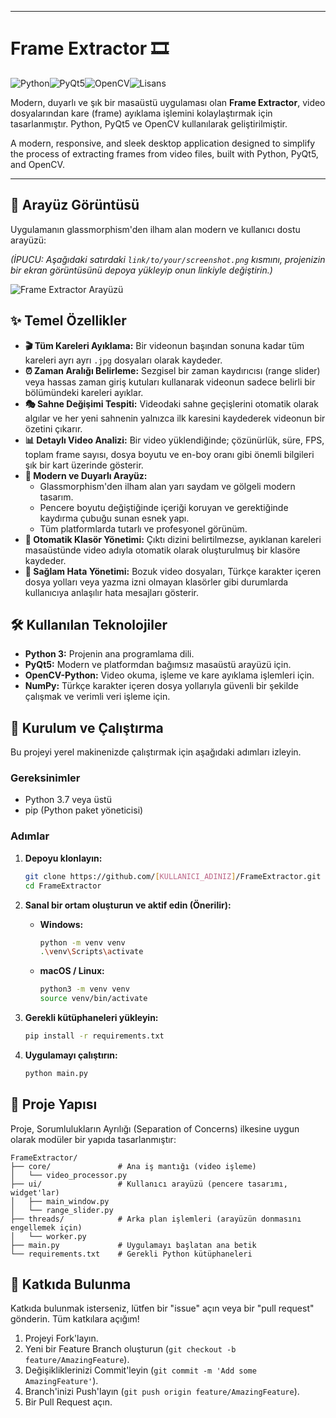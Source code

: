 
---

# Frame Extractor 🎞️

![Python](https://img.shields.io/badge/python-3.10+-blue.svg)![PyQt5](https://img.shields.io/badge/Qt-PyQt5-green.svg)![OpenCV](https://img.shields.io/badge/OpenCV-4.5+-orange.svg)![Lisans](https://img.shields.io/badge/license-MIT-lightgrey.svg)

Modern, duyarlı ve şık bir masaüstü uygulaması olan **Frame Extractor**, video dosyalarından kare (frame) ayıklama işlemini kolaylaştırmak için tasarlanmıştır. Python, PyQt5 ve OpenCV kullanılarak geliştirilmiştir.

A modern, responsive, and sleek desktop application designed to simplify the process of extracting frames from video files, built with Python, PyQt5, and OpenCV.

---

## 🎨 Arayüz Görüntüsü

Uygulamanın glassmorphism'den ilham alan modern ve kullanıcı dostu arayüzü:

*(İPUCU: Aşağıdaki satırdaki `link/to/your/screenshot.png` kısmını, projenizin bir ekran görüntüsünü depoya yükleyip onun linkiyle değiştirin.)*

![Frame Extractor Arayüzü](link/to/your/screenshot.png)

## ✨ Temel Özellikler

*   **🎬 Tüm Kareleri Ayıklama:** Bir videonun başından sonuna kadar tüm kareleri ayrı ayrı `.jpg` dosyaları olarak kaydeder.
*   **⏰ Zaman Aralığı Belirleme:** Sezgisel bir zaman kaydırıcısı (range slider) veya hassas zaman giriş kutuları kullanarak videonun sadece belirli bir bölümündeki kareleri ayıklar.
*   **🎭 Sahne Değişimi Tespiti:** Videodaki sahne geçişlerini otomatik olarak algılar ve her yeni sahnenin yalnızca ilk karesini kaydederek videonun bir özetini çıkarır.
*   **📊 Detaylı Video Analizi:** Bir video yüklendiğinde; çözünürlük, süre, FPS, toplam frame sayısı, dosya boyutu ve en-boy oranı gibi önemli bilgileri şık bir kart üzerinde gösterir.
*   **🚀 Modern ve Duyarlı Arayüz:**
    *   Glassmorphism'den ilham alan yarı saydam ve gölgeli modern tasarım.
    *   Pencere boyutu değiştiğinde içeriği koruyan ve gerektiğinde kaydırma çubuğu sunan esnek yapı.
    *   Tüm platformlarda tutarlı ve profesyonel görünüm.
*   **📁 Otomatik Klasör Yönetimi:** Çıktı dizini belirtilmezse, ayıklanan kareleri masaüstünde video adıyla otomatik olarak oluşturulmuş bir klasöre kaydeder.
*   **🔧 Sağlam Hata Yönetimi:** Bozuk video dosyaları, Türkçe karakter içeren dosya yolları veya yazma izni olmayan klasörler gibi durumlarda kullanıcıya anlaşılır hata mesajları gösterir.

## 🛠️ Kullanılan Teknolojiler

*   **Python 3:** Projenin ana programlama dili.
*   **PyQt5:** Modern ve platformdan bağımsız masaüstü arayüzü için.
*   **OpenCV-Python:** Video okuma, işleme ve kare ayıklama işlemleri için.
*   **NumPy:** Türkçe karakter içeren dosya yollarıyla güvenli bir şekilde çalışmak ve verimli veri işleme için.

## 🚀 Kurulum ve Çalıştırma

Bu projeyi yerel makinenizde çalıştırmak için aşağıdaki adımları izleyin.

### Gereksinimler

*   Python 3.7 veya üstü
*   pip (Python paket yöneticisi)

### Adımlar

1.  **Depoyu klonlayın:**
    ```bash
    git clone https://github.com/[KULLANICI_ADINIZ]/FrameExtractor.git
    cd FrameExtractor
    ```

2.  **Sanal bir ortam oluşturun ve aktif edin (Önerilir):**
    *   **Windows:**
        ```bash
        python -m venv venv
        .\venv\Scripts\activate
        ```
    *   **macOS / Linux:**
        ```bash
        python3 -m venv venv
        source venv/bin/activate
        ```

3.  **Gerekli kütüphaneleri yükleyin:**
    ```bash
    pip install -r requirements.txt
    ```

4.  **Uygulamayı çalıştırın:**
    ```bash
    python main.py
    ```

## 📂 Proje Yapısı

Proje, Sorumlulukların Ayrılığı (Separation of Concerns) ilkesine uygun olarak modüler bir yapıda tasarlanmıştır:

```
FrameExtractor/
├── core/               # Ana iş mantığı (video işleme)
│   └── video_processor.py
├── ui/                 # Kullanıcı arayüzü (pencere tasarımı, widget'lar)
│   ├── main_window.py
│   └── range_slider.py
├── threads/            # Arka plan işlemleri (arayüzün donmasını engellemek için)
│   └── worker.py
├── main.py             # Uygulamayı başlatan ana betik
└── requirements.txt    # Gerekli Python kütüphaneleri
```

## 🤝 Katkıda Bulunma

Katkıda bulunmak isterseniz, lütfen bir "issue" açın veya bir "pull request" gönderin. Tüm katkılara açığım!

1.  Projeyi Fork'layın.
2.  Yeni bir Feature Branch oluşturun (`git checkout -b feature/AmazingFeature`).
3.  Değişikliklerinizi Commit'leyin (`git commit -m 'Add some AmazingFeature'`).
4.  Branch'inizi Push'layın (`git push origin feature/AmazingFeature`).
5.  Bir Pull Request açın.
